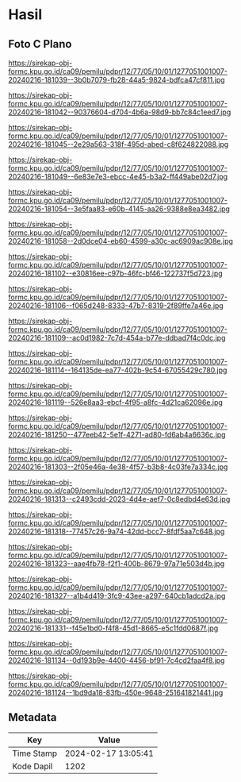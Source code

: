 # Hasil

## Foto C Plano

https://sirekap-obj-formc.kpu.go.id/ca09/pemilu/pdpr/12/77/05/10/01/1277051001007-20240216-181039--3b0b7079-fb28-44a5-9824-bdfca47cf811.jpg

https://sirekap-obj-formc.kpu.go.id/ca09/pemilu/pdpr/12/77/05/10/01/1277051001007-20240216-181042--90376604-d704-4b6a-98d9-bb7c84c1eed7.jpg

https://sirekap-obj-formc.kpu.go.id/ca09/pemilu/pdpr/12/77/05/10/01/1277051001007-20240216-181045--2e29a563-318f-495d-abed-c8f624822088.jpg

https://sirekap-obj-formc.kpu.go.id/ca09/pemilu/pdpr/12/77/05/10/01/1277051001007-20240216-181049--6e83e7e3-ebcc-4e45-b3a2-ff449abe02d7.jpg

https://sirekap-obj-formc.kpu.go.id/ca09/pemilu/pdpr/12/77/05/10/01/1277051001007-20240216-181054--3e5faa83-e60b-4145-aa26-9388e8ea3482.jpg

https://sirekap-obj-formc.kpu.go.id/ca09/pemilu/pdpr/12/77/05/10/01/1277051001007-20240216-181058--2d0dce04-eb60-4599-a30c-ac6909ac908e.jpg

https://sirekap-obj-formc.kpu.go.id/ca09/pemilu/pdpr/12/77/05/10/01/1277051001007-20240216-181102--e30816ee-c97b-46fc-bf46-122737f5d723.jpg

https://sirekap-obj-formc.kpu.go.id/ca09/pemilu/pdpr/12/77/05/10/01/1277051001007-20240216-181106--f065d248-8333-47b7-8319-2f89ffe7a46e.jpg

https://sirekap-obj-formc.kpu.go.id/ca09/pemilu/pdpr/12/77/05/10/01/1277051001007-20240216-181109--ac0d1982-7c7d-454a-b77e-ddbad7f4c0dc.jpg

https://sirekap-obj-formc.kpu.go.id/ca09/pemilu/pdpr/12/77/05/10/01/1277051001007-20240216-181114--164135de-ea77-402b-9c54-67055429c780.jpg

https://sirekap-obj-formc.kpu.go.id/ca09/pemilu/pdpr/12/77/05/10/01/1277051001007-20240216-181119--526e8aa3-ebcf-4f95-a8fc-4d21ca62096e.jpg

https://sirekap-obj-formc.kpu.go.id/ca09/pemilu/pdpr/12/77/05/10/01/1277051001007-20240216-181250--477eeb42-5e1f-4271-ad80-fd6ab4a6636c.jpg

https://sirekap-obj-formc.kpu.go.id/ca09/pemilu/pdpr/12/77/05/10/01/1277051001007-20240216-181303--2f05e46a-4e38-4f57-b3b8-4c03fe7a334c.jpg

https://sirekap-obj-formc.kpu.go.id/ca09/pemilu/pdpr/12/77/05/10/01/1277051001007-20240216-181313--c2493cdd-2023-4d4e-aef7-0c8edbd4e63d.jpg

https://sirekap-obj-formc.kpu.go.id/ca09/pemilu/pdpr/12/77/05/10/01/1277051001007-20240216-181318--77457c26-9a74-42dd-bcc7-8fdf5aa7c648.jpg

https://sirekap-obj-formc.kpu.go.id/ca09/pemilu/pdpr/12/77/05/10/01/1277051001007-20240216-181323--aae4fb78-f2f1-400b-8679-97a71e503d4b.jpg

https://sirekap-obj-formc.kpu.go.id/ca09/pemilu/pdpr/12/77/05/10/01/1277051001007-20240216-181327--a1b4d419-3fc9-43ee-a297-640cb1adcd2a.jpg

https://sirekap-obj-formc.kpu.go.id/ca09/pemilu/pdpr/12/77/05/10/01/1277051001007-20240216-181331--f45e1bd0-f4f8-45d1-8665-e5c1fdd0687f.jpg

https://sirekap-obj-formc.kpu.go.id/ca09/pemilu/pdpr/12/77/05/10/01/1277051001007-20240216-181134--0d193b9e-4400-4456-bf91-7c4cd2faa4f8.jpg

https://sirekap-obj-formc.kpu.go.id/ca09/pemilu/pdpr/12/77/05/10/01/1277051001007-20240216-181124--1bd9da18-83fb-450e-9648-251641821441.jpg


## Metadata

| Key        | Value               |
| ---------- | ------------------- |
| Time Stamp | 2024-02-17 13:05:41 |
| Kode Dapil | 1202                |



